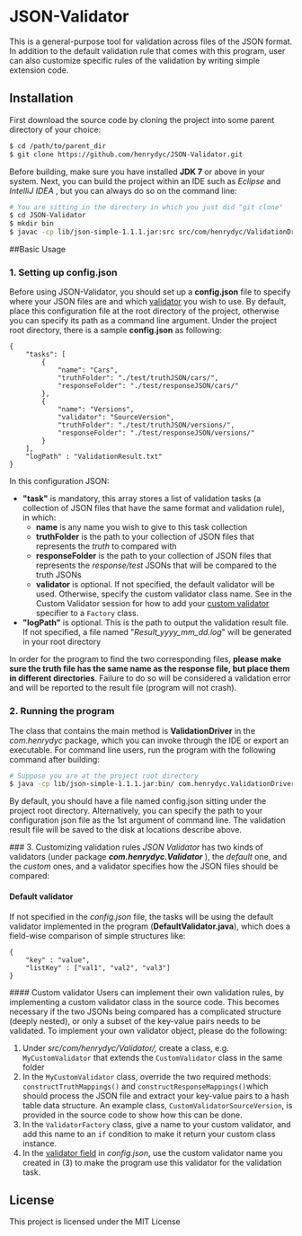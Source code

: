 # JSON-Validator

This is a general-purpose tool for validation across files of the JSON format. In addition to the default validation rule that comes with this program, user can also customize specific rules of the validation by writing simple extension code.

## Installation
First download the source code by cloning the project into some parent directory of your choice:
```sh
$ cd /path/to/parent_dir
$ git clone https://github.com/henrydyc/JSON-Validator.git
```
Before building, make sure you have installed **JDK 7** or above in your system.
Next, you can build the project within an IDE such as _Eclipse_ and _IntelliJ IDEA_ , but you can always do so on the command line:
```sh
# You are sitting in the directory in which you just did "git clone"
$ cd JSON-Validator 
$ mkdir bin
$ javac -cp lib/json-simple-1.1.1.jar:src src/com/henrydyc/ValidationDriver.java -d bin/
```
##Basic Usage

### 1. Setting up config.json
Before using JSON-Validator, you should set up a **config.json** file to specify where your JSON files are and which [validator](#validator) you wish to use. By default, place this configuration file at the root directory of the project, otherwise you can specify its path as a command line argument.
Under the project root directory, there is a sample **config.json** as following:
```
{
    "tasks": [
        {
            "name": "Cars",
            "truthFolder": "./test/truthJSON/cars/",
            "responseFolder": "./test/responseJSON/cars/"
        },
        {
            "name": "Versions",
            "validator": "SourceVersion",
            "truthFolder": "./test/truthJSON/versions/",
            "responseFolder": "./test/responseJSON/versions/"
        }
    ],
    "logPath" : "ValidationResult.txt"
}
```
In this configuration JSON:<a name="configJSON"></a>

 - **"task"** is mandatory, this array stores a list of validation tasks (a collection of JSON files that have the same format and validation rule), in which:
	 -  **name** is any name you wish to give to this task collection
	 - **truthFolder** is the path to your collection of JSON files that represents the _truth_ to compared with
	 - **responseFolder** is the path to your collection of JSON files that represents the *response/test* JSONs that will be compared to the truth JSONs
	 - **validator** is optional. If not specified, the default validator will be used. Otherwise, specify the custom validator class name. See in the Custom Validator session for how to add your [custom validator](#customValidator) specifier to a `Factory` class.
 - **"logPath"** is optional. This is the path to output the validation result file. If not specified, a file named "*Result_yyyy_mm_dd.log*" will be generated in your root directory
 
In order for the program to find the two corresponding files, **please make sure the truth file has the same name as the response file, but place them in different directories**. Failure to do so will be considered a validation error and will be reported to the result file (program will not crash).

### 2. Running the program <a name="runningProg"></a>

The class that contains the main method is **ValidationDriver** in the _com.henrydyc_ package, which you can invoke through the IDE or export an executable.
For command line users, run the program with the following command after building:
```sh
# Suppose you are at the project root directory
$ java -cp lib/json-simple-1.1.1.jar:bin/ com.henrydyc.ValidationDriver [path/to/config.json]
```
By default, you should have a file named config.json sitting under the project root directory. Alternatively, you can specify the path to your configuration json file as the 1st argument of command line.
The validation result file will be saved to the disk at locations describe above.

###<a name="validator"></a> 3. Customizing validation rules 
 *JSON Validator* has two kinds of validators (under package ***com.henrydyc.Validator*** ), the *default* one, and the *custom* ones, and a validator specifies how the JSON files should be compared:

#### Default validator
If not specified in the *config.json* file, the tasks will be using the default validator implemented in the program (**DefaultValidator.java**), which does a field-wise comparison of simple structures like:
```
{
    "key" : "value",
    "listKey" : ["val1", "val2", "val3"]
}
```
####<a name="customValidator"></a> Custom validator 
Users can implement their own validation rules, by implementing a custom validator class in the source code. This becomes necessary if the two JSONs being compared has a complicated structure (deeply nested), or only a subset of the key-value pairs needs to be validated.
To implement your own validator object, please do the following:

 1. Under *src/com/henrydyc/Validator/,* create a class, e.g. `MyCustomValidator` that extends the `CustomValidator` class in the same folder
 2. In the `MyCustomValidator` class, override the two required methods: `constructTruthMappings()` and `constructResponseMappings()`which should process the JSON file and extract your key-value pairs to a hash table data structure. An example class, `CustomValidatorSourceVersion`, is provided in the source code to show how this can be done.
 3. In the `ValidatorFactory` class, give a name to your custom validator, and add this name to an `if` condition to make it return your custom class instance.
 4. In the [validator field](#configJSON)  in *config.json*, use the custom validator name you created in (3) to make the program use this validator for the validation task.
 
## License
This project is licensed under the MIT License

